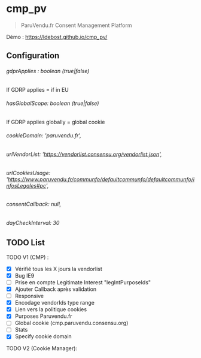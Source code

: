 # cmp_pv
> ParuVendu.fr Consent Management Platform

Démo : https://ldebost.github.io/cmp_pv/

## Configuration ##
###### gdprApplies : boolean (true|false) ######
If GDRP applies = if in EU

###### hasGlobalScope: boolean (true|false) ######
If GDRP applies globally = global cookie

###### cookieDomain: 'paruvendu.fr',  ######
###### urlVendorList: 'https://vendorlist.consensu.org/vendorlist.json', ######
###### urlCookiesUsage: 'https://www.paruvendu.fr/communfo/defaultcommunfo/defaultcommunfo/infosLegales#pc', ######
###### consentCallback: null, ######
###### dayCheckInterval: 30 ######

## TODO  List ##
TODO V1 (CMP) :
- [x] Vérifié tous les X jours la vendorlist
- [x] Bug IE9
- [ ] Prise en compte Legitimate Interest "legIntPurposeIds"
- [x] Ajouter Callback après validation
- [ ] Responsive
- [x] Encodage vendorIds type range
- [x] Lien vers la politique cookies
- [x] Purposes Paruvendu.fr
- [ ] Global cookie (cmp.paruvendu.consensu.org)
- [ ] Stats
- [x] Specify cookie domain

TODO V2 (Cookie Manager):